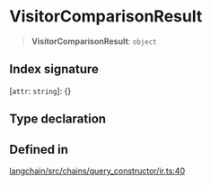 VisitorComparisonResult
=======================

> **VisitorComparisonResult**: `object`

Index signature[​](#index-signature "Direct link to Index signature")
---------------------------------------------------------------------

\[`attr`: `string`\]: {}

Type declaration[​](#type-declaration "Direct link to Type declaration")
------------------------------------------------------------------------

Defined in[​](#defined-in "Direct link to Defined in")
------------------------------------------------------

[langchain/src/chains/query\_constructor/ir.ts:40](https://github.com/hwchase17/langchainjs/blob/46e1734/langchain/src/chains/query_constructor/ir.ts#L40)